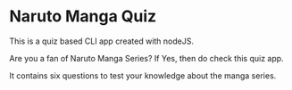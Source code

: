 # Naruto Manga Quiz

This is a quiz based CLI app created with nodeJS.

Are you a fan of Naruto Manga Series?
If Yes, then do check this quiz app.

It contains six questions to test your knowledge about the manga series.